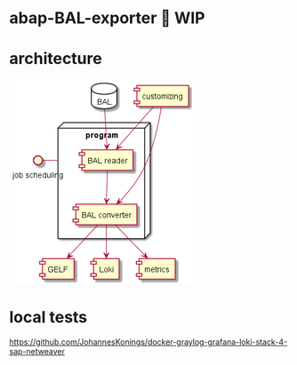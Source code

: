 # abap-BAL-exporter :construction: WIP

# architecture

![architecture](./out/architecture/architecture/architecture.png)

# local tests

https://github.com/JohannesKonings/docker-graylog-grafana-loki-stack-4-sap-netweaver